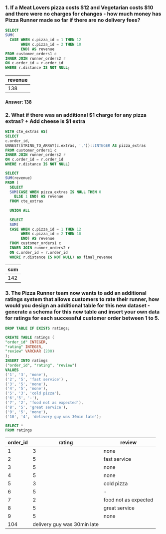 
### 1. If a Meat Lovers pizza costs $12 and Vegetarian costs $10 and there were no charges for changes - how much money has Pizza Runner made so far if there are no delivery fees?

````sql
SELECT 
SUM(
  CASE WHEN c.pizza_id = 1 THEN 12
       WHEN c.pizza_id = 2 THEN 10
       END) AS revenue
FROM customer_orders1 c
INNER JOIN runner_orders2 r 
ON c.order_id = r.order_id
WHERE r.distance IS NOT NULL;
````

|revenue|
|-----|
|138|

#### Answer: 138

### 2. What if there was an additional $1 charge for any pizza extras? + Add cheese is $1 extra

````sql
WITH cte_extras AS(
SELECT 
c.order_id, 
UNNEST(STRING_TO_ARRAY(c.extras, ','))::INTEGER AS pizza_extras
FROM customer_orders1 c
INNER JOIN runner_orders2 r 
ON c.order_id = r.order_id
WHERE r.distance IS NOT NULL) 

SELECT 
SUM(revenue)
FROM (
  SELECT
  SUM(CASE WHEN pizza_extras IS NULL THEN 0
    ELSE 1 END) AS revenue
  FROM cte_extras
  
  UNION ALL
  
  SELECT 
  SUM(
  CASE WHEN c.pizza_id = 1 THEN 12
       WHEN c.pizza_id = 2 THEN 10
       END) AS revenue
  FROM customer_orders1 c
  INNER JOIN runner_orders2 r 
  ON c.order_id = r.order_id
  WHERE r.distance IS NOT NULL) as final_revenue
  ````
  |sum|
|-----|
|142|
  
### 3. The Pizza Runner team now wants to add an additional ratings system that allows customers to rate their runner, how would you design an additional table for this new dataset - generate a schema for this new table and insert your own data for ratings for each successful customer order between 1 to 5.

````sql
DROP TABLE IF EXISTS ratings;

CREATE TABLE ratings (
"order_id" INTEGER,
"rating" INTEGER, 
"review" VARCHAR (200)
);
INSERT INTO ratings 
("order_id", "rating", "review")
VALUES 
('1', '3', 'none'),
('2', '5', 'fast service') ,
('3', '5', 'none'),
('4', '5', 'none'),
('5', '3', 'cold pizza'),
('6','5', '-'),
('7', '2', 'food not as expected'),
('8', '5', 'great service'),
('9', '5', 'none'), 
('10', '4', 'delivery guy was 30min late');
````
````sql
SELECT *
FROM ratings
````

|order_id|rating|review|
--------------|------------|----------|
|             1|3       |        none |
|             2|5       |         fast service|
|             3|5       |         none|
|             4|5       |         none|
|             5|3       |         cold pizza|
|             6|5       |         -|
|             7|2      |         food not as expected|
|             8|5       |         great service|
|             9|5      |         none|
|             104       |         delivery guy was 30min late|


